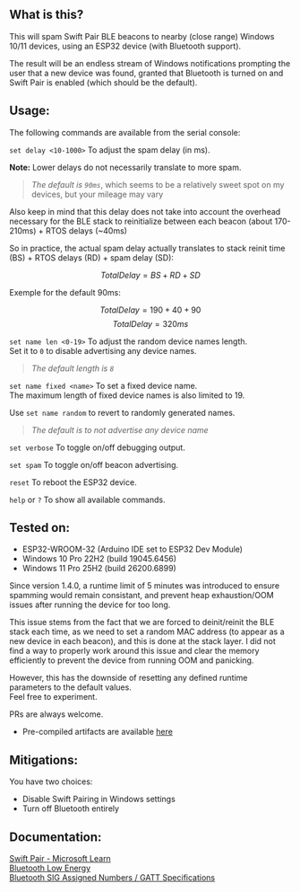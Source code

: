 ## What is this?

This will spam Swift Pair BLE beacons to nearby (close range) Windows 10/11 devices, using an ESP32 device (with Bluetooth support).

The result will be an endless stream of Windows notifications prompting the user that a new device was found, granted that Bluetooth is turned on and Swift Pair is enabled (which should be the default).

## Usage: 

The following commands are available from the serial console:

```set delay <10-1000>``` To adjust the spam delay (in ms).

**Note:** Lower delays do not necessarily translate to more spam.
>*The default is ```90ms```*, which seems to be a relatively sweet spot on my devices, but your mileage may vary

Also keep in mind that this delay does not take into account the overhead necessary for the BLE stack to reinitialize between each beacon (about 170-210ms) + RTOS delays (~40ms)  

So in practice, the actual spam delay actually translates to stack reinit time (BS) + RTOS delays (RD) + spam delay (SD):  

$$
TotalDelay = BS + RD + SD
$$

Exemple for the default 90ms: 

$$
TotalDelay = 190 + 40 + 90  
$$
$$
TotalDelay = 320ms
$$


```set name len <0-19>``` To adjust the random device names length.\
Set it to ```0``` to disable advertising any device names.
>*The default length is ```8```*

```set name fixed <name>``` To set a fixed device name.\
The maximum length of fixed device names is also limited to 19.  

Use ```set name random``` to revert to randomly generated names.
>*The default is to not advertise any device name*


```set verbose``` To toggle on/off debugging output.

```set spam``` To toggle on/off beacon advertising.

```reset``` To reboot the ESP32 device.

```help``` or ```?``` To show all available commands.

## Tested on:
- ESP32-WROOM-32 (Arduino IDE set to ESP32 Dev Module)
- Windows 10 Pro 22H2 (build 19045.6456)
- Windows 11 Pro 25H2 (build 26200.6899)
  
Since version 1.4.0, a runtime limit of 5 minutes was introduced to ensure spamming would remain consistant, and prevent heap exhaustion/OOM issues after running the device for too long.  

This issue stems from the fact that we are forced to deinit/reinit the BLE stack each time, as we need to set a random MAC address (to appear as a new device in each beacon), and this is done at the stack layer.
I did not find a way to properly work around this issue and clear the memory efficiently to prevent the device from running OOM and panicking. 

However, this has the downside of resetting any defined runtime parameters to the default values.\
Feel free to experiment.

PRs are always welcome.

- Pre-compiled artifacts are available [here](https://github.com/Kyhze/ESP32-SwiftSpam/actions/workflows/build.yml)

## Mitigations:
You have two choices:
- Disable Swift Pairing in Windows settings
- Turn off Bluetooth entirely

## Documentation:
[Swift Pair - Microsoft Learn](https://learn.microsoft.com/en-us/windows-hardware/design/component-guidelines/bluetooth-swift-pair)\
[Bluetooth Low Energy](https://en.wikipedia.org/wiki/Bluetooth_Low_Energy#Technical_details)\
[Bluetooth SIG Assigned Numbers / GATT Specifications](https://bitbucket.org/bluetooth-SIG/public/src/main/assigned_numbers/) 
